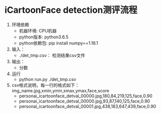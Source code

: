 # iCartoonFace detection测评流程
1. 环境依赖
    - 机器环境: CPU机器
    - python版本: python3.6.5 
    - python依赖包: pip install numpy==1.18.1
2. 输入：
    - ./det_tmp.csv： 检测结果csv文件
3. 输出：
    - 分数
4. 运行
    - python run.py ./det_tmp.csv
3. csv格式说明，每一行的格式如下：img_name.jpg,xmin,ymin,xmax,ymax,face,score
    - personai_icartoonface_detval_00000.jpg,180,84,219,125,face,0.90
    - personai_icartoonface_detval_00000.jpg,93,87,140,125,face,0.90
    - personai_icartoonface_detval_00001.jpg,438,183,647,439,face,0.90